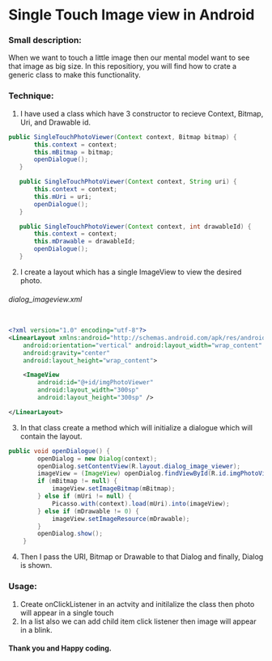# Single Touch Image view in Android

### Small description:
When we want to touch a little image then our mental model want to see that image as big size. In this repositiory, you will find how to crate a generic class to make this functionality.

### Technique:
1. I have used a class which have 3 constructor to recieve Context, Bitmap, Uri, and Drawable id.
 ```java
 public SingleTouchPhotoViewer(Context context, Bitmap bitmap) {
        this.context = context;
        this.mBitmap = bitmap;
        openDialogue();
    }

    public SingleTouchPhotoViewer(Context context, String uri) {
        this.context = context;
        this.mUri = uri;
        openDialogue();
    }

    public SingleTouchPhotoViewer(Context context, int drawableId) {
        this.context = context;
        this.mDrawable = drawableId;
        openDialogue();
    }
 ```

2. I create a layout which has a single ImageView to view the desired photo. 

###### dialog_imageview.xml
```xml

<?xml version="1.0" encoding="utf-8"?>
<LinearLayout xmlns:android="http://schemas.android.com/apk/res/android"
    android:orientation="vertical" android:layout_width="wrap_content"
    android:gravity="center"
    android:layout_height="wrap_content">

    <ImageView
        android:id="@+id/imgPhotoViewer"
        android:layout_width="300sp"
        android:layout_height="300sp" />

</LinearLayout>

```


3. In that class create a method which will initialize a dialogue which will contain the layout.
```java
public void openDialogue() {
        openDialog = new Dialog(context);
        openDialog.setContentView(R.layout.dialog_image_viewer);
        imageView = (ImageView) openDialog.findViewById(R.id.imgPhotoViewer);
        if (mBitmap != null) {
            imageView.setImageBitmap(mBitmap);
        } else if (mUri != null) {
            Picasso.with(context).load(mUri).into(imageView);
        } else if (mDrawable != 0) {
            imageView.setImageResource(mDrawable);
        }
        openDialog.show();
    }
```

4. Then I pass the URI, Bitmap or Drawable to that Dialog and finally, Dialog is shown.


### Usage:
1. Create onClickListener in an actvity and initilalize the class then photo will appear in a single touch
2. In a list also we can add child item click listener then image will appear in a blink.


#### Thank you and Happy coding.

